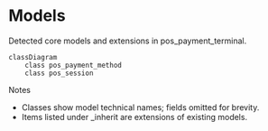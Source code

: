 # Models

Detected core models and extensions in pos_payment_terminal.

```mermaid
classDiagram
    class pos_payment_method
    class pos_session
```

Notes
- Classes show model technical names; fields omitted for brevity.
- Items listed under _inherit are extensions of existing models.
